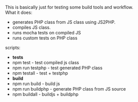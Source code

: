 This is basically just for testing some build tools and workflow.  
What it does:  
* generates PHP class from JS class using JS2PHP.
* compiles JS class.
* runs mocha tests on compiled JS
* runs custom tests on PHP class
  
scripts:
* **tests**
* npm test - test compiled js class
* npm run testphp - test generated PHP class
* npm testall - test + testphp
* **build**
* npm run build - build js
* npm run buildphp - generate PHP class from JS source
* npm buildall - buildjs + buildphp